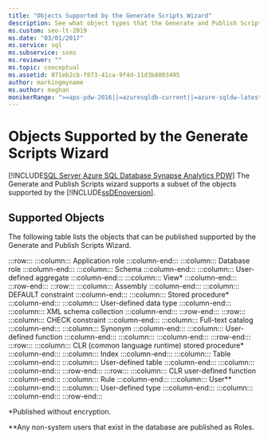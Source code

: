 ```yaml
---
title: "Objects Supported by the Generate Scripts Wizard"
description: See what object types that the Generate and Publish Scripts Wizard can help you publish.
ms.custom: seo-lt-2019
ms.date: "03/01/2017"
ms.service: sql
ms.subservice: ssms
ms.reviewer: ""
ms.topic: conceptual
ms.assetid: 071eb2cb-f073-41ca-9f4d-11d3b8803495
author: markingmyname
ms.author: maghan
monikerRange: ">=aps-pdw-2016||=azuresqldb-current||=azure-sqldw-latest||>=sql-server-2016||>=sql-server-linux-2017||=azuresqldb-mi-current"
---
```

# Objects Supported by the Generate Scripts Wizard
[!INCLUDE[SQL Server Azure SQL Database Synapse Analytics PDW](../../includes/applies-to-version/sql-asdb-asdbmi-asa-pdw.md)]
  The Generate and Publish Scripts wizard supports a subset of the objects supported by the [!INCLUDE[ssDEnoversion](../../includes/ssdenoversion-md.md)].  
  
## Supported Objects  
 The following table lists the objects that can be published supported by the Generate and Publish Scripts Wizard.  
  
:::row:::
    :::column:::
        Application role
    :::column-end:::
    :::column:::
        Database role
    :::column-end:::
    :::column:::
        Schema
    :::column-end:::
    :::column:::
        User-defined aggregate
    :::column-end:::
    :::column:::
        View*
    :::column-end:::
:::row-end:::
:::row:::
    :::column:::
        Assembly
    :::column-end:::
    :::column:::
        DEFAULT constraint
    :::column-end:::
    :::column:::
        Stored procedure*
    :::column-end:::
    :::column:::
        User-defined data type
    :::column-end:::
    :::column:::
        XML schema collection
    :::column-end:::
:::row-end:::
:::row:::
    :::column:::
        CHECK constraint
    :::column-end:::
    :::column:::
        Full-text catalog
    :::column-end:::
    :::column:::
        Synonym
    :::column-end:::
    :::column:::
        User-defined function
    :::column-end:::
    :::column:::
    :::column-end:::
:::row-end:::
:::row:::
    :::column:::
        CLR (common language runtime) stored procedure*
    :::column-end:::
    :::column:::
        Index
    :::column-end:::
    :::column:::
        Table
    :::column-end:::
    :::column:::
        User-defined table
    :::column-end:::
    :::column:::
    :::column-end:::
:::row-end:::
:::row:::
    :::column:::
        CLR user-defined function
    :::column-end:::
    :::column:::
        Rule
    :::column-end:::
    :::column:::
        User**
    :::column-end:::
    :::column:::
        User-defined type
    :::column-end:::
    :::column:::
    :::column-end:::
:::row-end:::

 *Published without encryption.  
  
 **Any non-system users that exist in the database are published as Roles.  
  
  
